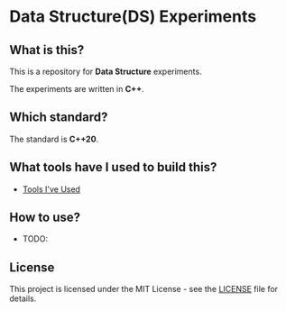 # Data Structure(DS) Experiments

## What is this?

This is a repository for __Data Structure__ experiments.

The experiments are written in __C++__.

## Which standard?

The standard is __C++20__.

## What tools have I used to build this?

- [Tools I've Used](./docs/Tools.md)

## How to use?

- TODO:

## License

This project is licensed under the MIT License - see the [LICENSE](./LICENSE) file for details.
